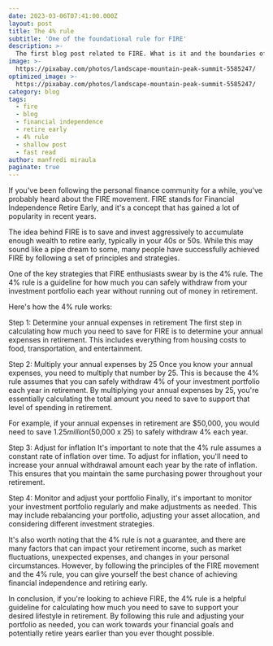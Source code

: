 ```yaml
---
date: 2023-03-06T07:41:00.000Z
layout: post
title: The 4% rule
subtitle: 'One of the foundational rule for FIRE'
description: >-
  The first blog post related to FIRE. What is it and the boundaries of the concept
image: >-
  https://pixabay.com/photos/landscape-mountain-peak-summit-5585247/
optimized_image: >-
  https://pixabay.com/photos/landscape-mountain-peak-summit-5585247/
category: blog
tags:
  - fire
  - blog
  - financial independence
  - retire early
  - 4% rule
  - shallow post
  - fast read
author: manfredi miraula
paginate: true
---
```

If you've been following the personal finance community for a while, you've probably heard about the FIRE movement. FIRE stands for Financial Independence Retire Early, and it's a concept that has gained a lot of popularity in recent years.

The idea behind FIRE is to save and invest aggressively to accumulate enough wealth to retire early, typically in your 40s or 50s. While this may sound like a pipe dream to some, many people have successfully achieved FIRE by following a set of principles and strategies.

One of the key strategies that FIRE enthusiasts swear by is the 4% rule. The 4% rule is a guideline for how much you can safely withdraw from your investment portfolio each year without running out of money in retirement.

Here's how the 4% rule works:

Step 1: Determine your annual expenses in retirement
The first step in calculating how much you need to save for FIRE is to determine your annual expenses in retirement. This includes everything from housing costs to food, transportation, and entertainment.

Step 2: Multiply your annual expenses by 25
Once you know your annual expenses, you need to multiply that number by 25. This is because the 4% rule assumes that you can safely withdraw 4% of your investment portfolio each year in retirement. By multiplying your annual expenses by 25, you're essentially calculating the total amount you need to save to support that level of spending in retirement.

For example, if your annual expenses in retirement are $50,000, you would need to save $1.25 million ($50,000 x 25) to safely withdraw 4% each year.

Step 3: Adjust for inflation
It's important to note that the 4% rule assumes a constant rate of inflation over time. To adjust for inflation, you'll need to increase your annual withdrawal amount each year by the rate of inflation. This ensures that you maintain the same purchasing power throughout your retirement.

Step 4: Monitor and adjust your portfolio
Finally, it's important to monitor your investment portfolio regularly and make adjustments as needed. This may include rebalancing your portfolio, adjusting your asset allocation, and considering different investment strategies.

It's also worth noting that the 4% rule is not a guarantee, and there are many factors that can impact your retirement income, such as market fluctuations, unexpected expenses, and changes in your personal circumstances. However, by following the principles of the FIRE movement and the 4% rule, you can give yourself the best chance of achieving financial independence and retiring early.

In conclusion, if you're looking to achieve FIRE, the 4% rule is a helpful guideline for calculating how much you need to save to support your desired lifestyle in retirement. By following this rule and adjusting your portfolio as needed, you can work towards your financial goals and potentially retire years earlier than you ever thought possible.